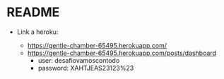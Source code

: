 # README

* Link a heroku: 

    * https://gentle-chamber-65495.herokuapp.com/
    * https://gentle-chamber-65495.herokuapp.com/posts/dashboard
        * user: desafiovamoscontodo
        * password: XAHTJEAS23123%23